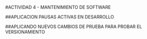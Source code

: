 #ACTIVIDAD 4 - MANTENIMIENTO DE SOFTWARE

##APLICACION PAUSAS ACTIVAS EN DESARROLLO

##APLICANDO NUEVOS CAMBIOS DE PRUEBA PARA PROBAR EL VERSIONAMIENTO